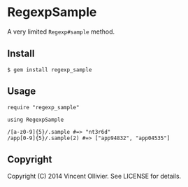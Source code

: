 RegexpSample
============

A very limited `Regexp#sample` method.


Install
-------

    $ gem install regexp_sample


Usage
-----

    require "regexp_sample"
    
    using RegexpSample
    
    /[a-z0-9]{5}/.sample #=> "nt3r6d"
    /app[0-9]{5}/.sample(2) #=> ["app94832", "app04535"]
    

Copyright
---------

Copyright (C) 2014 Vincent Ollivier. See LICENSE for details.
